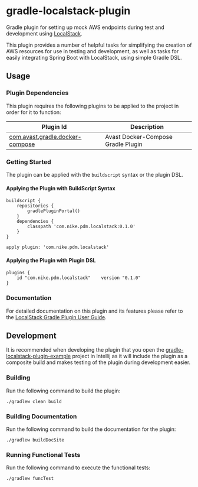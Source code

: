 # gradle-localstack-plugin
Gradle plugin for setting up mock AWS endpoints during test and development using [LocalStack](https://github.com/localstack/localstack).

This plugin provides a number of helpful tasks for simplifying the creation of AWS resources for use in testing and development, 
as well as tasks for easily integrating Spring Boot with LocalStack, using simple Gradle DSL.

## Usage
### Plugin Dependencies
This plugin requires the following plugins to be applied to the project in order for it to function:

| Plugin Id | Description |
| --------- | ----------- |
| [com.avast.gradle.docker-compose](https://plugins.gradle.org/plugin/com.avast.gradle.docker-compose) | Avast Docker-Compose Gradle Plugin

### Getting Started
The plugin can be applied with the `buildscript` syntax or the plugin DSL.

#### Applying the Plugin with BuildScript Syntax
```
buildscript {
    repositories {
        gradlePluginPortal()
    }
    dependencies {
        classpath 'com.nike.pdm.localstack:0.1.0'
    }
}

apply plugin: 'com.nike.pdm.localstack'
```

#### Applying the Plugin with Plugin DSL
```
plugins {
    id "com.nike.pdm.localstack"    version "0.1.0"
}
```

### Documentation
For detailed documentation on this plugin and its features please refer to the [LocalStack Gradle Plugin User Guide](docsite/index.html).

## Development
It is recommended when developing the plugin that you open the [gradle-localstack-plugin-example](../gradle-localstack-plugin-example) project in Intellij as it will include the plugin
as a composite build and makes testing of the plugin during development easier.

### Building
Run the following command to build the plugin:

    ./gradlew clean build 

### Building Documentation
Run the following command to build the documentation for the plugin:

    ./gradlew buildDocSite

### Running Functional Tests
Run the following command to execute the functional tests:

    ./gradlew funcTest